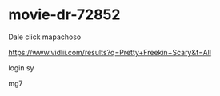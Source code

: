 # movie-dr-72852

Dale click mapachoso

https://www.vidlii.com/results?q=Pretty+Freekin+Scary&f=All





















login sy

mg7


